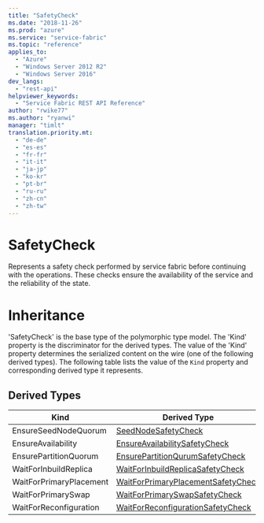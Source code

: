 ```yaml
---
title: "SafetyCheck"
ms.date: "2018-11-26"
ms.prod: "azure"
ms.service: "service-fabric"
ms.topic: "reference"
applies_to: 
  - "Azure"
  - "Windows Server 2012 R2"
  - "Windows Server 2016"
dev_langs: 
  - "rest-api"
helpviewer_keywords: 
  - "Service Fabric REST API Reference"
author: "rwike77"
ms.author: "ryanwi"
manager: "timlt"
translation.priority.mt: 
  - "de-de"
  - "es-es"
  - "fr-fr"
  - "it-it"
  - "ja-jp"
  - "ko-kr"
  - "pt-br"
  - "ru-ru"
  - "zh-cn"
  - "zh-tw"
---
```

# SafetyCheck

Represents a safety check performed by service fabric before continuing with the operations. These checks ensure the availability of the service and the reliability of the state.
# Inheritance

'SafetyCheck' is the base type of the polymorphic type model. The 'Kind' property is the discriminator for the derived types. 
The value of the 'Kind' property determines the serialized content on the wire (one of the following derived types). 
The following table lists the value of the `Kind` property and corresponding derived type it represents.
## Derived Types

| Kind | Derived Type |
| --- | --- | 
| EnsureSeedNodeQuorum | [SeedNodeSafetyCheck](sfclient-v64-model-seednodesafetycheck.md) |
| EnsureAvailability | [EnsureAvailabilitySafetyCheck](sfclient-v64-model-ensureavailabilitysafetycheck.md) |
| EnsurePartitionQuorum | [EnsurePartitionQurumSafetyCheck](sfclient-v64-model-ensurepartitionqurumsafetycheck.md) |
| WaitForInbuildReplica | [WaitForInbuildReplicaSafetyCheck](sfclient-v64-model-waitforinbuildreplicasafetycheck.md) |
| WaitForPrimaryPlacement | [WaitForPrimaryPlacementSafetyCheck](sfclient-v64-model-waitforprimaryplacementsafetycheck.md) |
| WaitForPrimarySwap | [WaitForPrimarySwapSafetyCheck](sfclient-v64-model-waitforprimaryswapsafetycheck.md) |
| WaitForReconfiguration | [WaitForReconfigurationSafetyCheck](sfclient-v64-model-waitforreconfigurationsafetycheck.md) |

